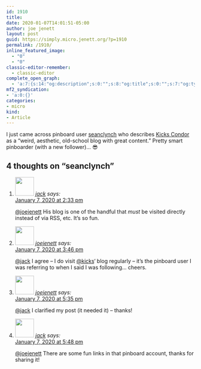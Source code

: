 ```yaml
---
id: 1910
title: 
date: 2020-01-07T14:01:51-05:00
author: joe jenett
layout: post
guid: https://simply.micro.jenett.org/?p=1910
permalink: /1910/
inline_featured_image:
  - "0"
  - "0"
classic-editor-remember:
  - classic-editor
complete_open_graph:
  - 'a:7:{s:14:"og:description";s:0:"";s:8:"og:title";s:0:"";s:7:"og:type";s:0:"";s:12:"twitter:card";s:7:"summary";s:15:"twitter:creator";s:0:"";s:19:"twitter:description";s:0:"";s:8:"og:image";s:0:"";}'
mf2_syndication:
- 'a:0:{}'
categories:
- micro
kind:
- Article
---
```

I just came across pinboard user [seanclynch](https://pinboard.in/u:seanclynch) who describes [Kicks Condor](https://www.kickscondor.com/) as a “weird, aesthetic, old-school blog with great content.” Pretty smart pinboarder (with a new follower)... 😎

<h2 id="comments-title">4 thoughts on “<span>seanclynch</span>”		</h2>


<ol class="commentlist">
<li class="comment even thread-even depth-1 u-comment h-cite h-entry p-comment" id="li-comment-457">
<article id="comment-457" class="comment " itemprop="comment" itemscope="" itemtype="http://schema.org/Comment">
<footer>
<address class="comment-author p-author author vcard hcard h-card" itemprop="creator" itemscope="" itemtype="http://schema.org/Person">
<img alt="" src="https://micro.blog/jack/avatar.jpg" srcset="https://micro.blog/jack/avatar.jpg 2x" class="avatar avatar-50 photo avatar-default local-avatar u-photo" itemprop="image" loading="lazy" width="50" height="50">				<cite class="fn p-name" itemprop="name"><a href="https://micro.blog/jack" rel="external nofollow ugc" class="u-url url">jack</a></cite> <span class="says">says:</span>					</address>
<!-- .comment-author .vcard -->

<div class="comment-meta commentmetadata">
<a href="https://micro.blog/jack/7645272"><time class="updated published dt-updated dt-published" datetime="2020-01-07T14:33:13-05:00" itemprop="datePublished dateModified dateCreated">
January 7, 2020 at 2:33 pm						</time></a>
</div>
<!-- .comment-meta .commentmetadata -->
</footer>

<div class="comment-content e-content p-summary p-name" itemprop="text name description">
<p><a href="https://micro.blog/joejenett" rel="nofollow ugc">@joejenett</a> His blog is one of the handful that <em>must</em> be visited directly instead of via RSS, etc. It’s so fun.</p>
</div>

<div class="reply">
</div>
<!-- .reply -->
</article><!-- #comment-## -->
</li>
<!-- #comment-## -->
<li class="comment odd alt thread-odd thread-alt depth-1 u-comment h-cite h-entry p-comment" id="li-comment-458">
<article id="comment-458" class="comment " itemprop="comment" itemscope="" itemtype="http://schema.org/Comment">
<footer>
<address class="comment-author p-author author vcard hcard h-card" itemprop="creator" itemscope="" itemtype="http://schema.org/Person">
<img alt="" src="https://micro.blog/joejenett/avatar.jpg" srcset="https://micro.blog/joejenett/avatar.jpg 2x" class="avatar avatar-50 photo avatar-default local-avatar u-photo" itemprop="image" loading="lazy" width="50" height="50">				<cite class="fn p-name" itemprop="name"><a href="https://micro.blog/joejenett" rel="external nofollow ugc" class="u-url url">joejenett</a></cite> <span class="says">says:</span>					</address>
<!-- .comment-author .vcard -->

<div class="comment-meta commentmetadata">
<a href="https://micro.blog/joejenett/7646194"><time class="updated published dt-updated dt-published" datetime="2020-01-07T15:46:31-05:00" itemprop="datePublished dateModified dateCreated">
January 7, 2020 at 3:46 pm						</time></a>
</div>
<!-- .comment-meta .commentmetadata -->
</footer>

<div class="comment-content e-content p-summary p-name" itemprop="text name description">
<p><a href="https://micro.blog/jack" rel="nofollow ugc">@jack</a> I agree – I do visit <a href="https://micro.blog/kicks" rel="nofollow ugc">@kicks</a>‘ blog regularly – it’s the pinboard user I was referring to when I said I was following… cheers.</p>
</div>

<div class="reply">
</div>
<!-- .reply -->
</article><!-- #comment-## -->
</li>
<!-- #comment-## -->
<li class="comment even thread-even depth-1 u-comment h-cite h-entry p-comment" id="li-comment-459">
<article id="comment-459" class="comment " itemprop="comment" itemscope="" itemtype="http://schema.org/Comment">
<footer>
<address class="comment-author p-author author vcard hcard h-card" itemprop="creator" itemscope="" itemtype="http://schema.org/Person">
<img alt="" src="https://micro.blog/joejenett/avatar.jpg" srcset="https://micro.blog/joejenett/avatar.jpg 2x" class="avatar avatar-50 photo avatar-default local-avatar u-photo" itemprop="image" loading="lazy" width="50" height="50">				<cite class="fn p-name" itemprop="name"><a href="https://micro.blog/joejenett" rel="external nofollow ugc" class="u-url url">joejenett</a></cite> <span class="says">says:</span>					</address>
<!-- .comment-author .vcard -->

<div class="comment-meta commentmetadata">
<a href="https://micro.blog/joejenett/7647454"><time class="updated published dt-updated dt-published" datetime="2020-01-07T17:35:37-05:00" itemprop="datePublished dateModified dateCreated">
January 7, 2020 at 5:35 pm						</time></a>
</div>
<!-- .comment-meta .commentmetadata -->
</footer>

<div class="comment-content e-content p-summary p-name" itemprop="text name description">
<p><a href="https://micro.blog/jack" rel="nofollow ugc">@jack</a> I clarified my post (it needed it) – thanks!</p>
</div>

<div class="reply">
</div>
<!-- .reply -->
</article><!-- #comment-## -->
</li>
<!-- #comment-## -->
<li class="comment odd alt thread-odd thread-alt depth-1 u-comment h-cite h-entry p-comment" id="li-comment-460">
<article id="comment-460" class="comment " itemprop="comment" itemscope="" itemtype="http://schema.org/Comment">
<footer>
<address class="comment-author p-author author vcard hcard h-card" itemprop="creator" itemscope="" itemtype="http://schema.org/Person">
<img alt="" src="https://micro.blog/jack/avatar.jpg" srcset="https://micro.blog/jack/avatar.jpg 2x" class="avatar avatar-50 photo avatar-default local-avatar u-photo" itemprop="image" loading="lazy" width="50" height="50">				<cite class="fn p-name" itemprop="name"><a href="https://micro.blog/jack" rel="external nofollow ugc" class="u-url url">jack</a></cite> <span class="says">says:</span>					</address>
<!-- .comment-author .vcard -->

<div class="comment-meta commentmetadata">
<a href="https://micro.blog/jack/7648179"><time class="updated published dt-updated dt-published" datetime="2020-01-07T17:48:50-05:00" itemprop="datePublished dateModified dateCreated">
January 7, 2020 at 5:48 pm						</time></a>
</div>
<!-- .comment-meta .commentmetadata -->
</footer>

<div class="comment-content e-content p-summary p-name" itemprop="text name description">
<p><a href="https://micro.blog/joejenett" rel="nofollow ugc">@joejenett</a> There are some fun links in that pinboard account, thanks for sharing it!</p></div></article></li></ol>